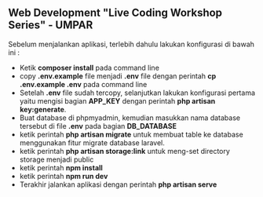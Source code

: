 ## Web Development "Live Coding Workshop Series" - UMPAR

Sebelum menjalankan aplikasi, terlebih dahulu lakukan konfigurasi di bawah ini :

- Ketik **composer install** pada command line
- copy **.env.example** file menjadi **.env** file dengan perintah **cp .env.example .env** pada command line
- Setelah **.env** file sudah tercopy, selanjutkan lakukan konfigurasi pertama yaitu mengisi bagian **APP_KEY** dengan perintah **php artisan key:generate**.
- Buat database di phpmyadmin, kemudian masukkan nama database tersebut di file **.env** pada bagian **DB_DATABASE**
- ketik perintah **php artisan migrate** untuk membuat table ke database menggunakan fitur migrate database laravel.
- ketik perintah **php artisan storage:link** untuk meng-set directory storage menjadi public
- ketik perintah **npm install**
- ketik perintah **npm run dev**
- Terakhir jalankan aplikasi dengan perintah **php artisan serve**
